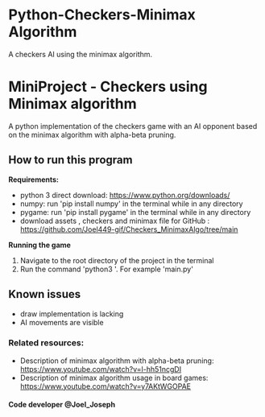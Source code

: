 
# Python-Checkers-Minimax Algorithm
A checkers AI using the minimax algorithm.

# MiniProject - Checkers using Minimax algorithm

A python implementation of the checkers game with an AI opponent based on the minimax algorithm with alpha-beta pruning.


## How to run this program

**Requirements:**
- python 3
  direct download: https://www.python.org/downloads/
- numpy: run 'pip install numpy' in the terminal while in any directory
- pygame: run 'pip install pygame' in the terminal while in any directory
- download assets , checkers and minimax file for GitHub : https://github.com/Joel449-gif/Checkers_MinimaxAlgo/tree/main

**Running the game**
1. Navigate to the root directory of the project in the terminal
2. Run the command 'python3 <filename>'. For example 'main.py'

## Known issues
- draw implementation is lacking
- AI movements are visible

### Related resources:

- Description of minimax algorithm with alpha-beta pruning:
  https://www.youtube.com/watch?v=l-hh51ncgDI
- Description of minimax algorithm usage in board games:
  https://www.youtube.com/watch?v=y7AKtWGOPAE

#### Code developer @Joel_Joseph
